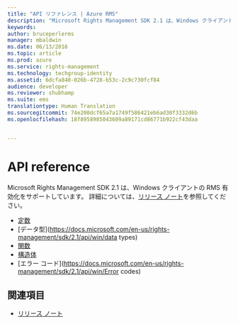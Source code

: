 ```yaml
---
title: "API リファレンス | Azure RMS"
description: "Microsoft Rights Management SDK 2.1 は、Windows クライアントの RMS 有効化をサポートしています。"
keywords: 
author: bruceperlerms
manager: mbaldwin
ms.date: 06/13/2016
ms.topic: article
ms.prod: azure
ms.service: rights-management
ms.technology: techgroup-identity
ms.assetid: 6dcfa840-026b-4728-b53c-2c9c730fcf84
audience: developer
ms.reviewer: shubhamp
ms.suite: ems
translationtype: Human Translation
ms.sourcegitcommit: 74e200dcf65a7a1749f586421eb6ad30f3332d6b
ms.openlocfilehash: 18f8958985043609a89171cd86771b922cf43daa


---
```


# API reference

Microsoft Rights Management SDK 2.1 は、Windows クライアントの RMS 有効化をサポートしています。 詳細については、[リリース ノート](release-notes-rtm.md)を参照してください。
- [定数](https://docs.microsoft.com/en-us/rights-management/sdk/2.1/api/win/constants)
- [データ型](https://docs.microsoft.com/en-us/rights-management/sdk/2.1/api/win/data types)
- [関数](https://docs.microsoft.com/en-us/rights-management/sdk/2.1/api/win/functions)
- [構造体](https://docs.microsoft.com/en-us/rights-management/sdk/2.1/api/win/structures)
- [エラー コード](https://docs.microsoft.com/en-us/rights-management/sdk/2.1/api/win/Error codes)



## 関連項目

* [リリース ノート](release-notes-rtm.md)
 

 



<!--HONumber=Jun16_HO4-->


